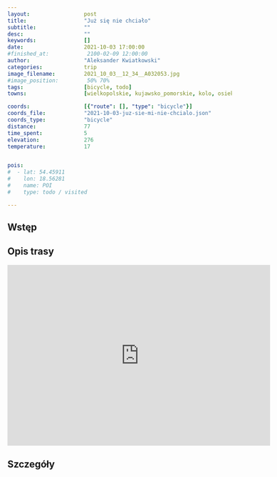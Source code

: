 ```yaml
---
layout:                 post
title:                  "Już się nie chciało"
subtitle:               ""
desc:                   ""
keywords:               []
date:                   2021-10-03 17:00:00
#finished_at:            2100-02-09 12:00:00
author:                 "Aleksander Kwiatkowski"
categories:             trip
image_filename:         2021_10_03__12_34__A032053.jpg
#image_position:         50% 70%
tags:                   [bicycle, todo]
towns:                  [wielkopolskie, kujawsko_pomorskie, kolo, osiek_malo, sompolno, wierzbinek, piotrkow_kujawski, skulsk, wilczyn, jeziora_wielkie, strzelno]

coords:                 [{"route": [], "type": "bicycle"}]
coords_file:            "2021-10-03-juz-sie-mi-nie-chcialo.json"
coords_type:            "bicycle"
distance:               77
time_spent:             5
elevation:              276
temperature:            17


pois:
#  - lat: 54.45911
#    lon: 18.56281
#    name: POI
#    type: todo / visited

---
```



## Wstęp

## Opis trasy

<iframe height='405' width='590' frameborder='0' allowtransparency='true' scrolling='no' src='https://www.strava.com/activities/6059166252/embed/40216989827c02a74e1a156e04f7a232f8451a85'></iframe>

## Szczegóły
